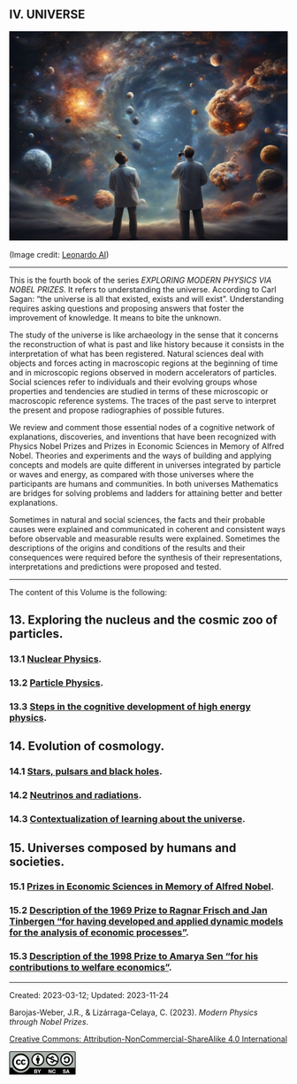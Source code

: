 ## IV. UNIVERSE

<p><img src="../figs/Leonardo_Diffusion_Universe.jpg" width=840></p>

(Image credit: [Leonardo AI](https://leonardo.ai/))

***

This is the fourth book of the series _EXPLORING MODERN PHYSICS VIA NOBEL PRIZES_. It refers to understanding the universe. According to Carl Sagan: “the universe is all that existed, exists and will exist”. Understanding requires asking questions and proposing answers that foster the improvement of knowledge. It means to bite the unknown.

The study of the universe is like archaeology in the sense that it concerns the reconstruction of what is past and like history because it consists in the interpretation of what has been registered. Natural sciences deal with objects and forces acting in macroscopic regions at the beginning of time and in microscopic regions observed in modern accelerators of particles. Social sciences refer to individuals and their evolving groups whose properties and tendencies are studied in terms of these microscopic or macroscopic reference systems. The traces of the past serve to interpret the present and propose radiographies of possible futures.

We review and comment those essential nodes of a cognitive network of explanations, discoveries, and inventions that have been recognized with Physics Nobel Prizes and Prizes in Economic Sciences in Memory of Alfred Nobel. Theories and experiments and the ways of building and applying concepts and models are quite different in universes integrated by particle or waves and energy, as compared with those universes where the participants are humans and communities. In both universes Mathematics are bridges for solving problems and ladders for attaining better and better explanations. 

Sometimes in natural and social sciences, the facts and their probable causes were explained and communicated in coherent and consistent ways before observable and measurable results were explained. Sometimes the descriptions of the origins and conditions of the results and their consequences were required before the synthesis of their representations, interpretations and predictions were proposed and tested.

***

The content of this Volume is the following:

## 13.     Exploring the nucleus and the cosmic zoo of particles.
### 13.1  [Nuclear Physics](./vol-IV/vol-IV-chap-13-sect-1.md).
### 13.2  [Particle Physics](./vol-IV/vol-IV-chap-13-sect-2.md).
### 13.3  [Steps in the cognitive development of high energy physics](./vol-IV/vol-IV-chap-13-sect-3.md).

## 14.    Evolution of cosmology.
### 14.1 [Stars, pulsars and black holes](./vol-IV/vol-IV-chap-14-sect-1.md).
### 14.2 [Neutrinos and radiations](./vol-IV/vol-IV-chap-14-sect-2.md).
### 14.3 [Contextualization of learning about the universe](./vol-IV/vol-IV-chap-14-sect-3.md).

## 15.    Universes composed by humans and societies.
### 15.1 [Prizes in Economic Sciences in Memory of Alfred Nobel](./vol-IV/vol-IV-chap-15-sect-1.md).
### 15.2 [Description of the 1969 Prize to Ragnar Frisch and Jan Tinbergen “for having developed and applied dynamic models for the analysis of economic processes”](./vol-IV/vol-IV-chap-15-sect-2.md).
### 15.3 [Description of the 1998 Prize to Amarya Sen “for his contributions to welfare economics”](./vol-IV/vol-IV-chap-15-sect-3.md).

***

Created: 2023-03-12; Updated: 2023-11-24 

Barojas-Weber, J.R., & Lizárraga-Celaya, C. (2023).
_Modern Physics through Nobel Prizes_.

[Creative Commons:  Attribution-NonCommercial-ShareAlike 4.0 International](https://creativecommons.org/licenses/by-nc-sa/4.0/legalcode)

<img src="../figs/cc-by-nc-sa_icon.png">



